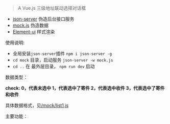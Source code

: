 
> A Vue.js
> 三级地址联动选择对话框


-  [json-server](https://github.com/typicode/json-server) 伪造后台接口服务
-  [mock.js](http://mockjs.com/) 伪造数据
-  [Element-ui](http://element.eleme.io/#/zh-CN/component/message-box) 样式渲染

使用说明:
  - 全局安装`json-server`插件   `npm i json-server -g`
  - `cd mock` 目录，启动服务  `json-server -w mock.js`
  - `cd ..` 在 最外层目录， `npm run dev` 启动

数据类型：

  **check:  0，代表未选中   1，代表选中了寄件    2，代表选中收件    3，代表选中了寄件和收件**

  具体数据格式，见[/mock/list1.js](./mock/list1.js)

主要功能：
